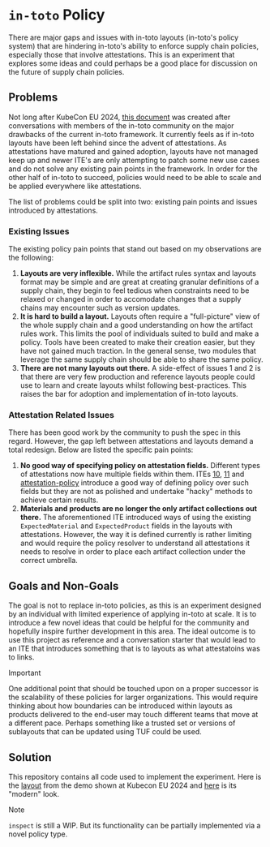 # `in-toto` Policy

There are major gaps and issues with in-toto layouts (in-toto's policy system)
that are hindering in-toto's ability to enforce supply chain policies,
especially those that involve attestations. This is an experiment that explores
some ideas and could perhaps be a good place for discussion on the future of
supply chain policies.

## Problems

Not long after KubeCon EU 2024, [this document](https://docs.google.com/document/d/1-pP-ycaIMN1H6llK1BWdovmNsY8AZ-grVRZZZwuWw2o/edit?usp=sharing)
was created after conversations with members of the in-toto community on the
major drawbacks of the current in-toto framework. It currently feels as if
in-toto layouts have been left behind since the advent of attestations. As
attestations have matured and gained adoption, layouts have not managed keep up
and newer ITE's are only attempting to patch some new use cases and do not solve
any existing pain points in the framework. In order for the other half of
in-toto to succeed, policies would need to be able to scale and be applied
everywhere like attestations.

The list of problems could be split into two: existing pain points and issues
introduced by attestations.

### Existing Issues

The existing policy pain points that stand out based on my observations are the following:

1. **Layouts are very inflexible.** While the artifact rules syntax and layouts
format may be simple and are great at creating granular definitions of a supply
chain, they begin to feel tedious when constraints need to be relaxed or changed
in order to accomodate changes that a supply chains may encounter such as
version updates.
2. **It is hard to build a layout.** Layouts often require a "full-picture" view
of the whole supply chain and a good understanding on how the artifact rules
work. This limits the pool of individuals suited to build and make a policy.
Tools have been created to make their creation easier, but they have not gained
much traction. In the general sense, two modules that leverage the same supply
chain should be able to share the same policy.
3. **There are not many layouts out there.** A side-effect of issues 1 and 2 is
that there are very few production and reference layouts people could use to
learn and create layouts whilst following best-practices. This raises the bar
for adoption and implementation of in-toto layouts.

### Attestation Related Issues

There has been good work by the community to push the spec in this regard.
However, the gap left between attestations and layouts demand a total redesign.
Below are listed the specific pain points:

1. **No good way of specifying policy on attestation fields.** Different types
of attestations now have multiple fields within them. ITEs [10](https://github.com/in-toto/ITE/blob/master/ITE/10/README.adoc),
[11](https://github.com/in-toto/ITE/pull/50) and
[attestation-policy](https://github.com/in-toto/attestation-verifier/) introduce
a good way of defining policy over such fields but they are not as polished and
undertake "hacky" methods to achieve certain results.
2. **Materials and products are no longer the only artifact collections out
there.** The aforementioned ITE introduced ways of using the existing
`ExpectedMaterial` and `ExpectedProduct` fields in the layouts with
attestations. However, the way it is defined currently is rather limiting and
would require the policy resolver to understand all attestations it needs to
resolve in order to place each artifact collection under the correct umbrella.

## Goals and Non-Goals

The goal is not to replace in-toto policies, as this is an experiment designed
by an individual with limited experience of applying in-toto at scale. It is to
introduce a few novel ideas that could be helpful for the community and
hopefully inspire further development in this area. The ideal outcome is to use
this project as reference and a conversation starter that would lead to an ITE
that introduces something that is to layouts as what attestatoins was to links.

> [!IMPORTANT]
> One additional point that should be touched upon on a proper successor is the
> scalability of these policies for larger organizations. This would require
> thinking about how boundaries can be introduced within layouts as products
> delivered to the end-user may touch different teams that move at a different
> pace. Perhaps something like a trusted set or versions of sublayouts that can
> be updated using TUF could be used.

## Solution

This repository contains all code used to implement the experiment. Here is the
[layout](https://github.com/alanssitis/new-attestation-policy-demo/blob/main/layout.yaml)
from the demo shown at Kubecon EU 2024 and [here](test/data/policy.yaml)
is its "modern" look.

> [!NOTE]
> `inspect` is still a WIP. But its functionality can be partially implemented
> via a novel policy type.

